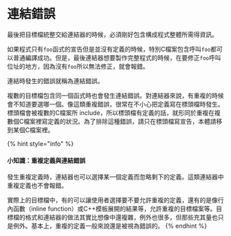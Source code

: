 # 連結錯誤

最後把目標檔統整交給連結器的時候，必須剛好包含構成程式整體所需得資訊。

如果程式只有`foo`函式的宣告但是並沒有定義的時候，特別C檔案包含呼叫`foo`都可以普通編譯成功。但是，最後連結器想要製作完整程式的時候，在要修正`foo`呼叫位址的地方，因為沒有`foo`所以無法修正，就會報錯。

連結時發生的錯誤就稱為連結錯誤。

複數的目標檔包含同一個函式時也會發生連結錯誤。對連結器來說，有重複的時候會不知道要選哪一個。像這類重複錯誤，很常在不小心把定義寫在標頭檔時發生。標頭檔會被複數的C檔案所 include，所以標頭檔有定義的話，就形同於重複在複數個C檔案裡寫定義的狀況。為了排除這種錯誤，請只在標頭檔寫宣告，本體請移到某個C檔案裡。

{% hint style="info" %}
#### 小知識：重複定義與連結錯誤

發生重複定義時，連結器也可以選擇某一個定義而忽略剩下的定義。這類連結器中重複定義也不會報錯。

實際上的目標檔中，有的可以讓使用者選擇要不要允許重複的定義，還有的是像行內函數（inline function）或C++模板展開的結果等，允許重複的目標檔案等。目標檔的格式和連結器的做法其實比想像中還複雜，例外也很多，但那些充其量也只是例外。基本上，重複的定義一般來說還是被視為錯誤的。
{% endhint %}

